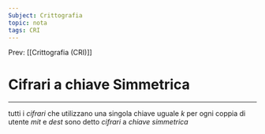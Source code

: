 ```yaml
---
Subject: Crittografia
topic: nota
tags: CRI
---
```


Prev: [[Crittografia (CRI)]]

# Cifrari a chiave Simmetrica
---
tutti i _cifrari_ che utilizzano una singola chiave uguale $k$ per ogni coppia di utente $mit$ e $dest$ sono detto _cifrari_ a _chiave simmetrica_ 